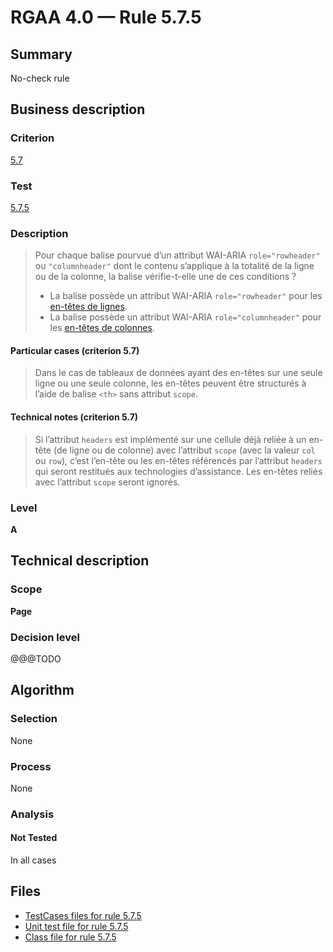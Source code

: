 # RGAA 4.0 — Rule 5.7.5

## Summary

No-check rule

## Business description

### Criterion

[5.7](https://www.numerique.gouv.fr/publications/rgaa-accessibilite/methode/criteres/#crit-5-7)

### Test

[5.7.5](https://www.numerique.gouv.fr/publications/rgaa-accessibilite/methode/criteres/#test-5-7-5)

### Description

> Pour chaque balise pourvue d’un attribut WAI-ARIA `role="rowheader"` ou `"columnheader"` dont le contenu s’applique à la totalité de la ligne ou de la colonne, la balise vérifie-t-elle une de ces conditions ?
> 
> * La balise possède un attribut WAI-ARIA `role="rowheader"` pour les [en-têtes de lignes](https://www.numerique.gouv.fr/publications/rgaa-accessibilite/methode/glossaire/#en-tete-de-colonne-ou-de-ligne).
> * La balise possède un attribut WAI-ARIA `role="columnheader"` pour les [en-têtes de colonnes](https://www.numerique.gouv.fr/publications/rgaa-accessibilite/methode/glossaire/#en-tete-de-colonne-ou-de-ligne).

#### Particular cases (criterion 5.7)

> Dans le cas de tableaux de données ayant des en-têtes sur une seule ligne ou une seule colonne, les en-têtes peuvent être structurés à l’aide de balise `<th>` sans attribut `scope`.

#### Technical notes (criterion 5.7)

> Si l’attribut `headers` est implémenté sur une cellule déjà reliée à un en-tête (de ligne ou de colonne) avec l’attribut `scope` (avec la valeur `col` ou `row`), c’est l’en-tête ou les en-têtes référencés par l’attribut `headers` qui seront restitués aux technologies d’assistance. Les en-têtes reliés avec l’attribut `scope` seront ignorés.

### Level

**A**


## Technical description

### Scope

**Page**

### Decision level

@@@TODO


## Algorithm

### Selection

None

### Process

None

### Analysis

#### Not Tested

In all cases


## Files

- [TestCases files for rule 5.7.5](https://gitlab.com/asqatasun/Asqatasun/-/tree/master/rules/rules-rgaa4.0/src/test/resources/testcases/rgaa40/Rgaa40Rule050705/)
- [Unit test file for rule 5.7.5](https://gitlab.com/asqatasun/Asqatasun/-/blob/master/rules/rules-rgaa4.0/src/test/java/org/asqatasun/rules/rgaa40/Rgaa40Rule050705Test.java)
- [Class file for rule 5.7.5](https://gitlab.com/asqatasun/Asqatasun/-/blob/master/rules/rules-rgaa4.0/src/main/java/org/asqatasun/rules/rgaa40/Rgaa40Rule050705.java)


